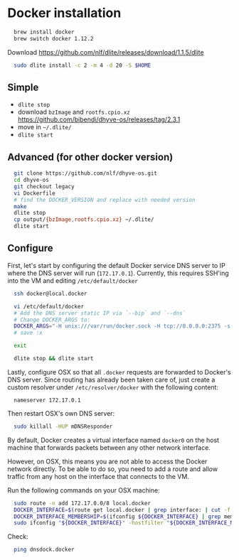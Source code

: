 # Docker installation

```sh
  brew install docker
  brew switch docker 1.12.2
```

Download https://github.com/nlf/dlite/releases/download/1.1.5/dlite

```sh
  sudo dlite install -c 2 -m 4 -d 20 -S $HOME
```

## Simple

- `dlite stop`
- download `bzImage` and `rootfs.cpio.xz` https://github.com/bibendi/dhyve-os/releases/tag/2.3.1
- move in `~/.dlite/`
- `dlite start`

## Advanced (for other docker version)

```sh
  git clone https://github.com/nlf/dhyve-os.git
  cd dhyve-os
  git checkout legacy
  vi Dockerfile
  # find the DOCKER_VERSION and replace with needed version
  make
  dlite stop
  cp output/{bzImage,rootfs.cpio.xz} ~/.dlite/
  dlite start
```

## Configure

First, let's start by configuring the default Docker service DNS server to IP where the DNS server will run (`172.17.0.1`). Currently, this requires SSH'ing into the VM and editing `/etc/default/docker`

```sh
  ssh docker@local.docker

  vi /etc/default/docker
  # Add the DNS server static IP via `--bip` and `--dns`
  # Change DOCKER_ARGS to:
  DOCKER_ARGS="-H unix:///var/run/docker.sock -H tcp://0.0.0.0:2375 -s btrfs --bip=172.17.0.1/24 --dns=172.17.0.1"
  # save :x

  exit

  dlite stop && dlite start
```

Lastly, configure OSX so that all `.docker` requests are forwarded to Docker's DNS server. Since routing has already been taken care of, just create a custom resolver under `/etc/resolver/docker` with the following content:

```
  nameserver 172.17.0.1
```

Then restart OSX's own DNS server:

```sh
  sudo killall -HUP mDNSResponder
```

By default, Docker creates a virtual interface named `docker0` on the host machine that forwards packets between any other network interface.

However, on OSX, this means you are not able to access the Docker network directly. To be able to do so, you need to add a route and allow traffic from any host on the interface that connects to the VM.

Run the following commands on your OSX machine:

```sh
  sudo route -n add 172.17.0.0/8 local.docker
  DOCKER_INTERFACE=$(route get local.docker | grep interface: | cut -f 2 -d: | tr -d ' ')
  DOCKER_INTERFACE_MEMBERSHIP=$(ifconfig ${DOCKER_INTERFACE} | grep member: | cut -f 2 -d: | cut -c 2-4)
  sudo ifconfig "${DOCKER_INTERFACE}" -hostfilter "${DOCKER_INTERFACE_MEMBERSHIP}"
```

Check:

```sh
  ping dnsdock.docker
```
